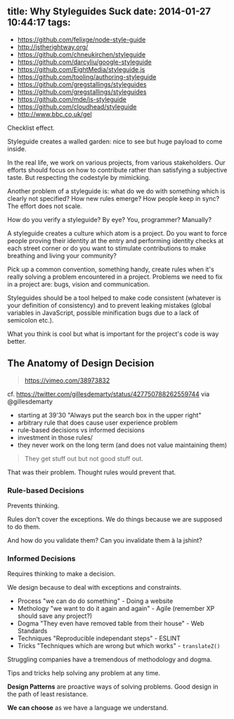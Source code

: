 title: Why Styleguides Suck
date: 2014-01-27 10:44:17
tags:
---


- https://github.com/felixge/node-style-guide
- http://jstherightway.org/
- https://github.com/chneukirchen/styleguide
- https://github.com/darcyliu/google-styleguide
- https://github.com/EightMedia/styleguide.js
- https://github.com/tooling/authoring-styleguide
- https://github.com/gregstallings/styleguides
- https://github.com/gregstallings/styleguides
- https://github.com/mde/js-styleguide
- https://github.com/cloudhead/styleguide
- http://www.bbc.co.uk/gel

Checklist effect.

Styleguide creates a walled garden: nice to see but huge payload to come inside.

In the real life, we work on various projects, from various stakeholders. Our efforts should focus on how to contribute rather than satisfying a subjective taste. But respecting the codestyle by mimicking.

Another problem of a styleguide is: what do we do with something which is clearly not specified? How new rules emerge? How people keep in sync? The effort does not scale.

How do you verify a styleguide? By eye? You, programmer? Manually?

A styleguide creates a culture which atom is a project. Do you want to force people proving their identity at the entry and performing identity checks at each street corner or do you want to stimulate contributions to make breathing and living your community?

Pick up a common convention, something handy, create rules when it's really solving a problem encountered in a project.
Problems we need to fix in a project are: bugs, vision and communication.

Styleguides should be a tool helped to make code consistent (whatever is your definition of consistency) and to prevent leaking mistakes (global variables in JavaScript, possible minification bugs due to a lack of semicolon etc.).

What you think is cool but what is important for the project's code is way better.

## The Anatomy of Design Decision

> https://vimeo.com/38973832

cf. https://twitter.com/gillesdemarty/status/427750788262559744 via @gillesdemarty

- starting at 39'30 "Always put the search box in the upper right"
- arbitrary rule that does cause user experience problem
- rule-based decisions vs informed decisions
- investment in those rules/
- they never work on the long term (and does not value maintaining them)

> They get stuff out but not good stuff out.

That was their problem. Thought rules would prevent that.

### Rule-based Decisions

Prevents thinking.

Rules don't cover the exceptions. We do things because we are supposed to do them.

And how do you validate them? Can you invalidate them à la jshint?

### Informed Decisions

Requires thinking to make a decision.

We design because to deal with exceptions and constraints.

- Process "we can do do something" - Doing a website
- Methology "we want to do it again and again" - Agile (remember XP should save any project?)
- Dogma "They even have removed table from their house" - Web Standards
- Techniques "Reproducible independant steps" - ESLINT
- Tricks "Techniques which are wrong but which works" - `translateZ()`

Struggling companies have a tremendous of methodology and dogma.

Tips and tricks help solving any problem at any time.

**Design Patterns** are proactive ways of solving problems. Good design in the path of least resistance.

**We can choose** as we have a language we understand.
